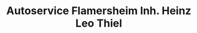 ---
title: "Autoservice Flamersheim Inh. Heinz Leo Thiel"
url: /euskirchen/autoservice-flamersheim-inh-heinz-leo-thiel/
shop: Autowerkstatt
---